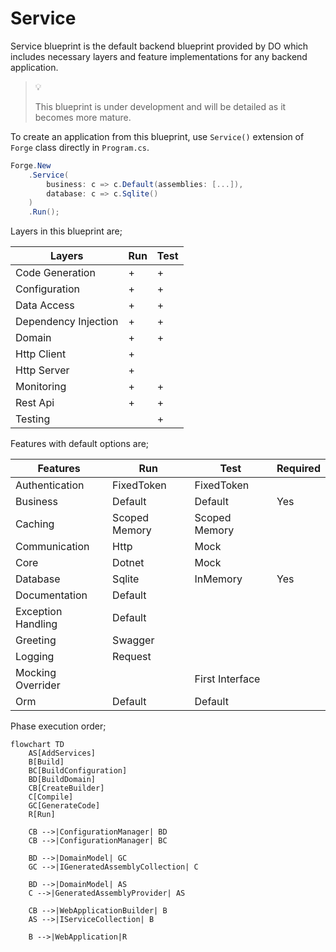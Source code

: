 # Service

Service blueprint is the default backend blueprint provided by DO which
includes necessary layers and feature implementations for any backend
application.

> :bulb:
>
> This blueprint is under development and will be detailed as it becomes more
> mature.

To create an application from this blueprint, use `Service()` extension of
`Forge` class directly in `Program.cs`.

```csharp
Forge.New
    .Service(
        business: c => c.Default(assemblies: [...]),
        database: c => c.Sqlite()
    )
    .Run();
```

Layers in this blueprint are;

| Layers               | Run | Test |
| -------------------- | --- | ---- |
| Code Generation      | +   | +    |
| Configuration        | +   | +    |
| Data Access          | +   | +    |
| Dependency Injection | +   | +    |
| Domain               | +   | +    |
| Http Client          | +   |      |
| Http Server          | +   |      |
| Monitoring           | +   | +    |
| Rest Api             | +   | +    |
| Testing              |     | +    |

Features with default options are;

| Features           | Run           | Test            | Required |
| ------------------ | ------------- | --------------- | -------- |
| Authentication     | FixedToken    | FixedToken      |          |
| Business           | Default       | Default         | Yes      |
| Caching            | Scoped Memory | Scoped Memory   |          |
| Communication      | Http          | Mock            |          |
| Core               | Dotnet        | Mock            |          |
| Database           | Sqlite        | InMemory        | Yes      |
| Documentation      | Default       |                 |          |
| Exception Handling | Default       |                 |          |
| Greeting           | Swagger       |                 |          |
| Logging            | Request       |                 |          |
| Mocking Overrider  |               | First Interface |          |
| Orm                | Default       | Default         |          |

Phase execution order;

```mermaid
flowchart TD
    AS[AddServices]
    B[Build]
    BC[BuildConfiguration]
    BD[BuildDomain]
    CB[CreateBuilder]
    C[Compile]
    GC[GenerateCode]
    R[Run]

    CB -->|ConfigurationManager| BD
    CB -->|ConfigurationManager| BC

    BD -->|DomainModel| GC
    GC -->|IGeneratedAssemblyCollection| C

    BD -->|DomainModel| AS
    C -->|GeneratedAssemblyProvider| AS

    CB -->|WebApplicationBuilder| B
    AS -->|IServiceCollection| B

    B -->|WebApplication|R
```
